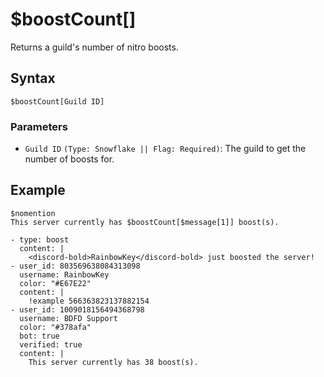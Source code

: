 # $boostCount[]
Returns a guild's number of nitro boosts.

## Syntax
```
$boostCount[Guild ID]
```

### Parameters
- `Guild ID` `(Type: Snowflake || Flag: Required)`: The guild to get the number of boosts for.

## Example
```
$nomention
This server currently has $boostCount[$message[1]] boost(s).
```

```discord yaml
- type: boost
  content: |
    <discord-bold>RainbowKey</discord-bold> just boosted the server!
- user_id: 803569638084313098
  username: RainbowKey
  color: "#E67E22"
  content: |
    !example 566363823137882154
- user_id: 1009018156494368798
  username: BDFD Support
  color: "#378afa"
  bot: true
  verified: true
  content: |
    This server currently has 38 boost(s).
```
